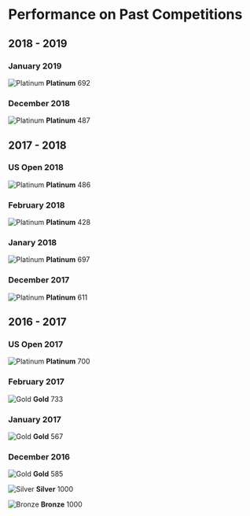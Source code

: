 # Performance on Past Competitions
## 2018 - 2019
### January 2019
![Platinum](http://www.usaco.org/current/images/medal_platinum.png) **Platinum** 692
### December 2018
![Platinum](http://www.usaco.org/current/images/medal_platinum.png) **Platinum** 487
## 2017 - 2018
### US Open 2018
![Platinum](http://www.usaco.org/current/images/medal_platinum.png) **Platinum** 486
### February 2018
![Platinum](http://www.usaco.org/current/images/medal_platinum.png) **Platinum** 428
### Janary 2018
![Platinum](http://www.usaco.org/current/images/medal_platinum.png) **Platinum** 697
### December 2017
![Platinum](http://www.usaco.org/current/images/medal_platinum.png) **Platinum** 611

## 2016 - 2017
### US Open 2017
![Platinum](http://www.usaco.org/current/images/medal_platinum.png) **Platinum** 700
### February 2017
![Gold](http://www.usaco.org/current/images/medal_gold.png) **Gold** 733
### January 2017
![Gold](http://www.usaco.org/current/images/medal_gold.png) **Gold** 567

### December 2016
![Gold](http://www.usaco.org/current/images/medal_gold.png) **Gold** 585

![Silver](http://www.usaco.org/current/images/medal_silver.png) **Silver** 1000

![Bronze](http://www.usaco.org/current/images/medal_bronze.png) **Bronze** 1000
